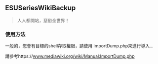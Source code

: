 ## ESUSeriesWikiBackup
> 人人都開站，惡俗全世界！

### 使用方法
一般的，您會有目標的shell存取權限，請使用 importDump.php來進行導入...

請參考https://www.mediawiki.org/wiki/Manual:ImportDump.php

